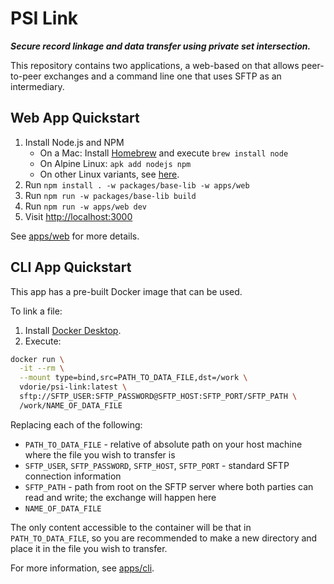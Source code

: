 PSI Link
========

***Secure record linkage and data transfer using private set intersection.***

This repository contains two applications, a web-based on that allows peer-to-peer exchanges and a command line one that uses SFTP as an intermediary.

## Web App Quickstart

1. Install Node.js and NPM
   * On a Mac: Install [Homebrew](https://brew.sh/) and execute `brew install node`
   * On Alpine Linux: `apk add nodejs npm`
   * On other Linux variants, see [here](https://nodejs.org/en/download/package-manager/all).
2. Run `npm install . -w packages/base-lib -w apps/web`
3. Run `npm run -w packages/base-lib build`
4. Run `npm run -w apps/web dev`
5. Visit [http://localhost:3000](http://localhost:3000)

See [apps/web](apps/web) for more details.

## CLI App Quickstart

This app has a pre-built Docker image that can be used.

To link a file:

1. Install [Docker Desktop](https://www.docker.com/products/docker-desktop/).
2. Execute:  
```sh
docker run \
  -it --rm \
  --mount type=bind,src=PATH_TO_DATA_FILE,dst=/work \
  vdorie/psi-link:latest \
  sftp://SFTP_USER:SFTP_PASSWORD@SFTP_HOST:SFTP_PORT/SFTP_PATH \
  /work/NAME_OF_DATA_FILE
```  
Replacing each of the following:
   * `PATH_TO_DATA_FILE` - relative of absolute path on your host machine where the file you wish to transfer is
   * `SFTP_USER`, `SFTP_PASSWORD`, `SFTP_HOST`, `SFTP_PORT` - standard SFTP connection information
   * `SFTP_PATH` - path from root on the SFTP server where both parties can read and write; the exchange will happen here
   * `NAME_OF_DATA_FILE`

The only content accessible to the container will be that in `PATH_TO_DATA_FILE`, so you are recommended to make a new directory and place it in the file you wish to transfer.

For more information, see [apps/cli](apps/cli/).